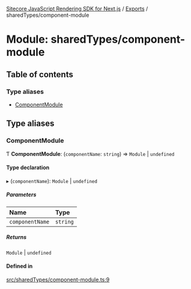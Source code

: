 [Sitecore JavaScript Rendering SDK for Next.js](../README.md) / [Exports](../modules.md) / sharedTypes/component-module

# Module: sharedTypes/component-module

## Table of contents

### Type aliases

- [ComponentModule](sharedTypes_component_module.md#componentmodule)

## Type aliases

### ComponentModule

Ƭ **ComponentModule**: (`componentName`: `string`) => `Module` \| `undefined`

#### Type declaration

▸ (`componentName`): `Module` \| `undefined`

##### Parameters

| Name | Type |
| :------ | :------ |
| `componentName` | `string` |

##### Returns

`Module` \| `undefined`

#### Defined in

[src/sharedTypes/component-module.ts:9](https://github.com/Sitecore/jss/blob/bd756fd2/packages/sitecore-jss-nextjs/src/sharedTypes/component-module.ts#L9)

